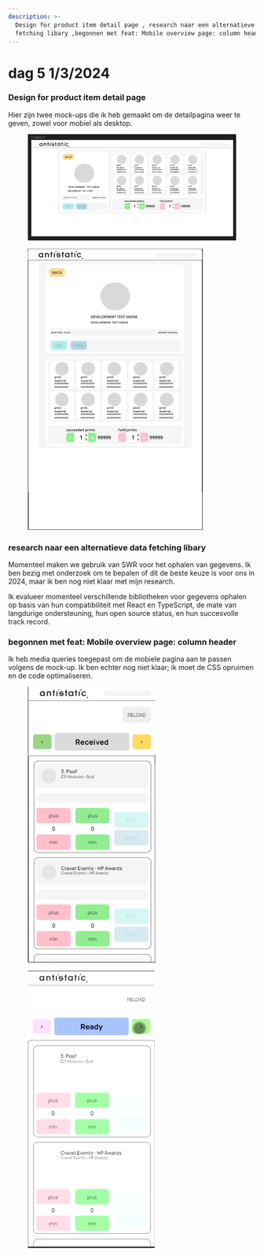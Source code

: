 ```yaml
---
description: >-
  Design for product item detail page , research naar een alternatieve data
  fetching libary ,begonnen met feat: Mobile overview page: column header
---
```


# dag 5 1/3/2024

### Design for product item detail page

Hier zijn twee mock-ups die ik heb gemaakt om de detailpagina weer te geven, zowel voor mobiel als desktop.

<figure><img src="../.gitbook/assets/image (2) (1) (1).png" alt=""><figcaption></figcaption></figure>

<figure><img src="../.gitbook/assets/image (3) (1).png" alt=""><figcaption></figcaption></figure>

### research naar een alternatieve data fetching libary

Momenteel maken we gebruik van SWR voor het ophalen van gegevens. Ik ben bezig met onderzoek om te bepalen of dit de beste keuze is voor ons in 2024, maar ik ben nog niet klaar met mijn research.&#x20;

Ik evalueer momenteel verschillende bibliotheken voor gegevens ophalen op basis van hun compatibiliteit met React en TypeScript, de mate van langdurige ondersteuning, hun open source status, en hun succesvolle track record.



### begonnen met feat: Mobile overview page: column header

Ik heb media queries toegepast om de mobiele pagina aan te passen volgens de mock-up. Ik ben echter nog niet klaar; ik moet de CSS opruimen en de code optimaliseren.

<figure><img src="../.gitbook/assets/image (4).png" alt=""><figcaption></figcaption></figure>

<figure><img src="../.gitbook/assets/1-3-2024edf.gif" alt=""><figcaption></figcaption></figure>
